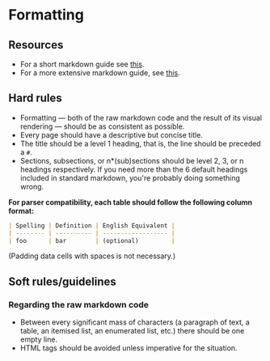 # Formatting

## Resources

- For a short markdown guide see [this](https://commonmark.org/help/).
- For a more extensive markdown guide, see [this](https://handbook.gitlab.com/docs/markdown-guide/).

## Hard rules

- Formatting — both of the raw markdown code and the result of its visual rendering — should be as consistent as possible.
- Every page should have a descriptive but concise title.
- The title should be a level 1 heading, that is, the line should be preceded a `#`.
- Sections, subsections, or n\*(sub)sections should be level 2, 3, or n headings respectively. If you need more than the 6 default headings included in standard markdown, you're probably doing something wrong.

**For parser compatibility, each table should follow the following column format:**

```markdown
| Spelling | Definition | English Equivalent |
| -------- | ---------- | ------------------ |
| foo      | bar        | (optional)         |
```

(Padding data cells with spaces is not necessary.)

## Soft rules/guidelines

### Regarding the raw markdown code

- Between every significant mass of characters (a paragraph of text, a table, an itemised list, an enumerated list, etc.) there should be one empty line.
- HTML tags should be avoided unless imperative for the situation.
